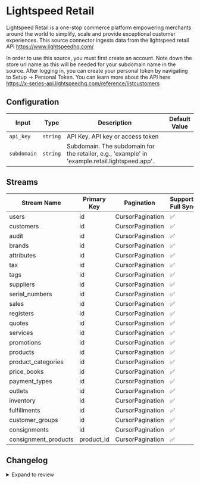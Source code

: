 # Lightspeed Retail
Lightspeed Retail is a one-stop commerce platform empowering merchants around the world to simplify, scale and provide exceptional customer experiences. This source connector ingests data from the lightspeed retail API https://www.lightspeedhq.com/

In order to use this source, you must first create an account.
Note down the store url name as this will be needed for your subdomain name in the source. 
After logging in, you can create your personal token by navigating to Setup -&gt; Personal Token. You can learn more about the API here https://x-series-api.lightspeedhq.com/reference/listcustomers



 

## Configuration

| Input | Type | Description | Default Value |
|-------|------|-------------|---------------|
| `api_key` | `string` | API Key. API key or access token |  |
| `subdomain` | `string` | Subdomain. The subdomain for the retailer, e.g., &#39;example&#39; in &#39;example.retail.lightspeed.app&#39;. |  |

## Streams
| Stream Name | Primary Key | Pagination | Supports Full Sync | Supports Incremental |
|-------------|-------------|------------|---------------------|----------------------|
| users | id | CursorPagination | ✅ |  ❌  |
| customers | id | CursorPagination | ✅ |  ❌  |
| audit | id | CursorPagination | ✅ |  ❌  |
| brands | id | CursorPagination | ✅ |  ❌  |
| attributes | id | CursorPagination | ✅ |  ❌  |
| tax | id | CursorPagination | ✅ |  ❌  |
| tags | id | CursorPagination | ✅ |  ❌  |
| suppliers | id | CursorPagination | ✅ |  ❌  |
| serial_numbers | id | CursorPagination | ✅ |  ❌  |
| sales | id | CursorPagination | ✅ |  ❌  |
| registers | id | CursorPagination | ✅ |  ❌  |
| quotes | id | CursorPagination | ✅ |  ❌  |
| services | id | CursorPagination | ✅ |  ❌  |
| promotions | id | CursorPagination | ✅ |  ❌  |
| products | id | CursorPagination | ✅ |  ❌  |
| product_categories | id | CursorPagination | ✅ |  ❌  |
| price_books | id | CursorPagination | ✅ |  ❌  |
| payment_types | id | CursorPagination | ✅ |  ❌  |
| outlets | id | CursorPagination | ✅ |  ❌  |
| inventory | id | CursorPagination | ✅ |  ❌  |
| fulfillments | id | CursorPagination | ✅ |  ❌  |
| customer_groups | id | CursorPagination | ✅ |  ❌  |
| consignments | id | CursorPagination | ✅ |  ❌  |
| consignment_products | product_id | CursorPagination | ✅ |  ❌  |

## Changelog

<details>
  <summary>Expand to review</summary>

| Version          | Date              | Pull Request | Subject        |
|------------------|-------------------|--------------|----------------|
| 0.0.1 | 2024-10-23 | | Initial release by [@aazam-gh](https://github.com/aazam-gh) via Connector Builder |

</details>

